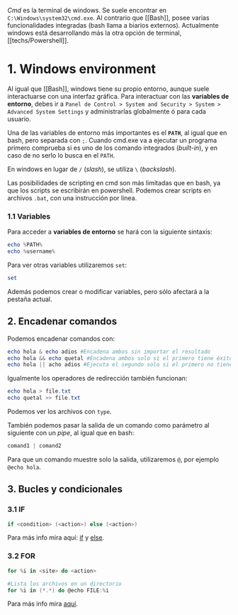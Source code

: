 *Cmd* es la terminal de windows. Se suele encontrar en `C:\Windows\system32\cmd.exe`. Al contrario que [[Bash]], posee varias funcionalidades integradas (bash llama a biarios externos). Actualmente windows está desarrollando más la otra opción de terminal, [[techs/Powershell]].

# 1. Windows environment

Al igual que [[Bash]], windows tiene su propio entorno, aunque suele interactuarse con una interfaz gráfica. Para interactuar con las **variables de entorno**, debes ir a `Panel de Control > System and Security > System > Advanced System Settings` y administrarlas globalmente ó para cada usuario.

Una de las variables de entorno más importantes es el **`PATH`**, al igual que en bash, pero separada con `;`. Cuando cmd.exe va a ejecutar un programa primero comprueba si es uno de los comando integrados (*built-in*), y en caso de no serlo lo busca en el `PATH`.

En windows en lugar de `/` (*slash*), se utiliza `\` (*backslash*).

Las posibilidades de scripting en cmd son más limitadas que en bash, ya que los scripts se escribirán en powershell. Podemos crear scripts en archivos `.bat`, con una instrucción por linea.

### 1.1 Variables

Para acceder a **variables de entorno** se hará con la siguiente sintaxis:

```powershell
echo %PATH%
echo %username%
```

Para ver otras variables utilizaremos `set`:

```powershell
set
```

Además podemos crear o modificar variables, pero sólo afectará a la pestaña actual.


## 2. Encadenar comandos

Podemos encadenar comandos con:

```powershell
echo hola & echo adios #Encadena ambos sin importar el resultado
echo hola && echo quetal #Encadena ambos solo si el primero tiene éxito
echo hola || acho adios #Ejecuta el segundo solo si el primero no tiene éxito
```

Igualmente los operadores de redirección también funcionan:

```powershell
echo hola > file.txt
echo quetal >> file.txt
```

Podemos ver los archivos con `type`.

También podemos pasar la salida de un comando como parámetro al siguiente con un *pipe*, al igual que en bash:

```powershell
comand1 | comand2
```

Para que un comando muestre solo la salida, utilizaremos `@`, por ejemplo `@echo hola`.

## 3. Bucles y condicionales

### 3.1 IF

```powershell
if <condition> (<action>) else (<action>)
```

Para más info mira aquí: [if](https://ss64.com/nt/if.html) y [else](https://ss64.com/nt/else.html).

### 3.2 FOR

```powershell
for %i in <site> do <action>
```

```powershell
#Lista los archivos en un directorio
for %i in (*.*) do @echo FILE:%i
```

Para más info mira [aquí](https://ss64.com/nt/for.html).